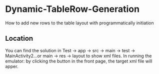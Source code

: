 # Dynamic-TableRow-Generation
How to add new rows to the table layout with programmatically initiation
## Location
You can find the solution in Test -> app -> src -> main -> test -> MainActivity2...or main -> res -> layout to show xml files.
In running the emulator: by clicking the button in the front page, the target xml file will apper.
